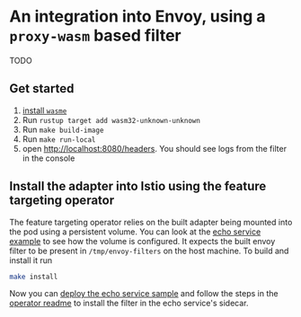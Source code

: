# An integration into Envoy, using a `proxy-wasm` based filter

TODO

## Get started

1. [install `wasme`](https://docs.solo.io/web-assembly-hub/latest/installation/)
1. Run `rustup target add wasm32-unknown-unknown`
1. Run `make build-image`
1. Run `make run-local`
1. open <http://localhost:8080/headers>. You should see logs from the filter in
   the console

## Install the adapter into Istio using the feature targeting operator

The feature targeting operator relies on the built adapter being mounted
into the pod using a persistent volume. You can look at the [echo service example](../samples/echo-service/README.md)
to see how the volume is configured. It expects the built envoy filter to be
present in `/tmp/envoy-filters` on the host machine. To build and install it
run

```sh
make install
```

Now you can [deploy the echo service sample](../samples/echo-service/README.md)
and follow the steps in the [operator readme](../feature-targeting-operator/README.md#installation-and-testing)
to install the filter in the echo service's sidecar.
